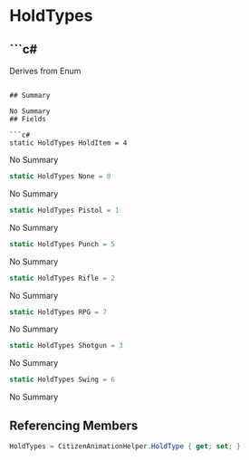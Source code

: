 # HoldTypes

## ```c#
Derives from Enum
```

## Summary

No Summary
## Fields

```c#
static HoldTypes HoldItem = 4
```
No Summary
```c#
static HoldTypes None = 0
```
No Summary
```c#
static HoldTypes Pistol = 1
```
No Summary
```c#
static HoldTypes Punch = 5
```
No Summary
```c#
static HoldTypes Rifle = 2
```
No Summary
```c#
static HoldTypes RPG = 7
```
No Summary
```c#
static HoldTypes Shotgun = 3
```
No Summary
```c#
static HoldTypes Swing = 6
```
No Summary
## Referencing Members

```c#
HoldTypes = CitizenAnimationHelper.HoldType { get; set; } 
```
